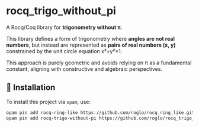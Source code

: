 # rocq_trigo_without_pi

A Rocq/Coq library for **trigonometry without π**.

This library defines a form of trigonometry where **angles are not
real numbers**, but instead are represented as **pairs of real numbers
(x, y)** constrained by the unit circle equation x²+y²=1.

This approach is purely geometric and avoids relying on π as a
fundamental constant, aligning with constructive and algebraic
perspectives.

## 🔧 Installation

To install this project via `opam`, use:

```bash
opam pin add rocq-ring-like https://github.com/roglo/rocq_ring_like.git
opam pin add rocq-trigo-without-pi https://github.com/roglo/rocq_trigo_without_pi.git
